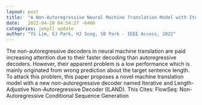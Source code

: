 ```yaml
---
layout: post
title:  "A Non-Autoregressive Neural Machine Translation Model with Iterative Length Update of Target Sentence"
date:   2022-04-28 04:54:27 -0400
categories: jekyll update
author: "YS Lim, EJ Park, HJ Song, SB Park - IEEE Access, 2022"
---
```

The non-autoregressive decoders in neural machine translation are paid increasing attention due to their faster decoding than autoregressive decoders. However, their apparent problem is a low performance which is mainly originated from wrong prediction about the target sentence length. To attack this problem, this paper proposes a novel machine translation model with a new non-autoregressive decoder named Iterative and Length-Adjustive Non-Autoregressive Decoder (ILAND). This Cites: FlowSeq: Non-Autoregressive Conditional Sequence Generation